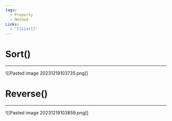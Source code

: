 ```yaml
---
tags:
  - Property
  - Method
Links:
  - "[[List]]"
---
```


# Sort()
---

![[Pasted image 20231219103735.png]]

# Reverse()
---

![[Pasted image 20231219103859.png]]












































